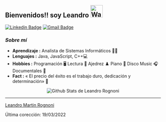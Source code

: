 ## Bienvenidos!! soy Leandro  <img src="https://c.tenor.com/z2xJqhCpneIAAAAC/wave-hand.gif" jsaction="load:XAeZkd;" jsname="HiaYvf" class="n3VNCb" alt="Wave Hand GIF - Wave Hand Sup - Descubre &amp; Comparte GIFs" data-noaft="1" style="width: 40px; height: 40px; margin: 0px;">
 
 


[![Linkedin Badge](https://img.shields.io/badge/-Leandro.Rognoni-blue?style=flat-square&logo=Linkedin&logoColor=white&link=https://www.linkedin.com/in/leandro-martin-rognoni-6548ab234/)](https://www.linkedin.com/in/leandro-martin-rognoni-6548ab234/)  [![Gmail Badge](https://img.shields.io/badge/-leandromartinrognoni@gmail.com-c14438?style=flat-square&logo=Gmail&logoColor=white&link=mailto:leandromartinrognoni@gmail.com)](mailto:leandromartinrognoni@gmail.com)
 
### <i>Sobre mí</i>

-  **Aprendizaje :** Analista de Sistemas Informáticos 👨‍💻 
-  **Lenguajes :** Java, JavaScript, C++💻
-  **Hobbies :** Programación 🖥️ Lectura 📕 Ajedrez ♟️ Piano 🎹 Disco Music 🎧 Documentales 🦈
-  **Fact :** « El precio del éxito es el trabajo duro, dedicación y determinación» 🎯
 
<p align="center">
  <img alt="Github Stats de Leandro Rognoni" src="https://github-readme-stats.vercel.app/api?username=leandrorognoni&show_icons=true&theme=vue-dark">
</p>
 
 
 
-----
[Leandro Martin Rognoni](https://github.com/leandrorognoni)

Última corección: 19/03/2022



